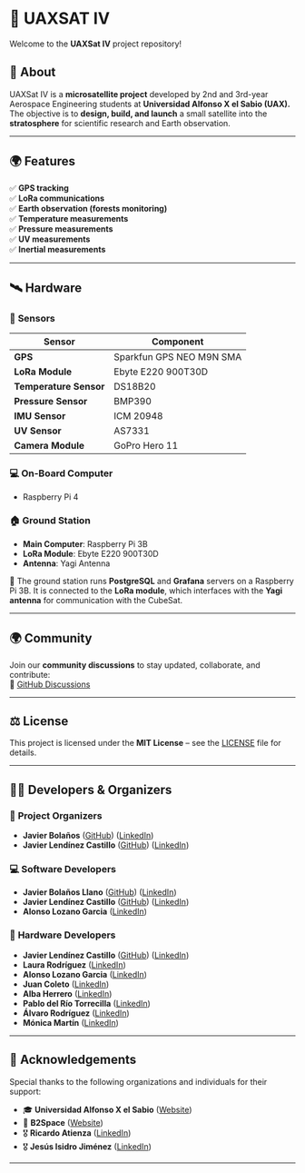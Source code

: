 # 🚀 UAXSAT IV  

Welcome to the **UAXSat IV** project repository!  

## 📖 About  

UAXSat IV is a **microsatellite project** developed by 2nd and 3rd-year Aerospace Engineering students at **Universidad Alfonso X el Sabio (UAX).** The objective is to **design, build, and launch** a small satellite into the **stratosphere** for scientific research and Earth observation.  

---

## 🌍 Features  

✅ **GPS tracking**  
✅ **LoRa communications**  
✅ **Earth observation (forests monitoring)**  
✅ **Temperature measurements**  
✅ **Pressure measurements**  
✅ **UV measurements**  
✅ **Inertial measurements**  

---

## 🛰️ Hardware  

### 🔧 **Sensors**  

| Sensor | Component |
|--------|-----------|
| **GPS** | Sparkfun GPS NEO M9N SMA |
| **LoRa Module** | Ebyte E220 900T30D |
| **Temperature Sensor** | DS18B20 |
| **Pressure Sensor** | BMP390 |
| **IMU Sensor** | ICM 20948 |
| **UV Sensor** | AS7331 |
| **Camera Module** | GoPro Hero 11 |

### 💻 **On-Board Computer**  
- Raspberry Pi 4  

### 🏠 **Ground Station**  
- **Main Computer**: Raspberry Pi 3B  
- **LoRa Module**: Ebyte E220 900T30D  
- **Antenna**: Yagi Antenna  

📡 The ground station runs **PostgreSQL** and **Grafana** servers on a Raspberry Pi 3B. It is connected to the **LoRa module**, which interfaces with the **Yagi antenna** for communication with the CubeSat.  

---

## 🌍 Community  

Join our **community discussions** to stay updated, collaborate, and contribute:  
📢 [GitHub Discussions](https://github.com/JaviLendi/UAXSat/discussions)  

---

## ⚖️ License  

This project is licensed under the **MIT License** – see the [LICENSE](LICENSE) file for details.  

---

## 👨‍💻 Developers & Organizers  

### 🎯 **Project Organizers**  
- **Javier Bolaños** ([GitHub](https://github.com/javierbolanosllano)) ([LinkedIn](https://www.linkedin.com/in/javierbolanosllano/))  
- **Javier Lendínez Castillo** ([GitHub](https://github.com/JaviLendi)) ([LinkedIn](https://www.linkedin.com/in/javierlendinez/))  

### 💻 **Software Developers**  
- **Javier Bolaños Llano** ([GitHub](https://github.com/javierbolanosllano)) ([LinkedIn](https://www.linkedin.com/in/javierbolanosllano/))  
- **Javier Lendínez Castillo** ([GitHub](https://github.com/JaviLendi)) ([LinkedIn](https://www.linkedin.com/in/javierlendinez/))  
- **Alonso Lozano Garcia** ([LinkedIn](https://www.linkedin.com/in/alonso-l-b75102254/))  

### 🔩 **Hardware Developers**  
- **Javier Lendínez Castillo** ([GitHub](https://github.com/JaviLendi)) ([LinkedIn](https://www.linkedin.com/in/javierlendinez/))  
- **Laura Rodríguez** ([LinkedIn](https://www.linkedin.com/in/laura-rodr%C3%ADguez-sotillo-3711811a5/))  
- **Alonso Lozano Garcia** ([LinkedIn](https://www.linkedin.com/in/alonso-l-b75102254/))  
- **Juan Coleto** ([LinkedIn](https://www.linkedin.com/in/juan-coleto-arteche-4b2600309/))  
- **Alba Herrero** ([LinkedIn](https://www.linkedin.com/in/alba-herrero-prado-515102257/))  
- **Pablo del Río Torrecilla** ([LinkedIn]())  
- **Álvaro Rodríguez** ([LinkedIn]())  
- **Mónica Martín** ([LinkedIn]())  

---

## 🙌 Acknowledgements  

Special thanks to the following organizations and individuals for their support:  

- 🎓 **Universidad Alfonso X el Sabio** ([Website](https://www.uax.com/))  
- 🚀 **B2Space** ([Website](https://b2-space.com/))  
- 🎖 **Ricardo Atienza** ([LinkedIn](https://www.linkedin.com/in/ricardo-atienza))  
- 🎖 **Jesús Isidro Jiménez** ([LinkedIn](https://www.linkedin.com/in/jesus-isidro-jimenez-3577b8153/))  

---

